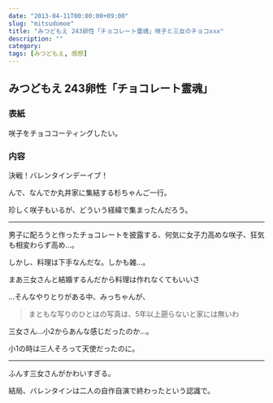 ```yaml
---
date: "2013-04-11T00:00:00+09:00"
slug: "mitsudomoe"
title: "みつどもえ 243卵性「チョコレート霊魂」咲子と三女のチョコxxx"
description: ""
category: 
tags: [みつどもえ, 感想]
---
```


## みつどもえ 243卵性「チョコレート霊魂」

### 表紙

咲子をチョココーティングしたい。

### 内容

決戦！バレンタインデーイブ！

んで、なんでか丸井家に集結する杉ちゃんご一行。

珍しく咲子もいるが、どういう経緯で集まったんだろう。

---

男子に配ろうと作ったチョコレートを披露する、何気に女子力高めな咲子、狂気も相変わらず高め…。

しかし、料理は下手なんだな。しかも雑…。

まあ三女さんと結婚するんだから料理は作れなくてもいいさ

…そんなやりとりがある中、みっちゃんが、

> まともな写りのひとはの写真は、5年以上遡らないと家には無いわ

三女さん…小2からあんな感じだったのか…。

小1の時は三人そろって天使だったのに。

---

ふんす三女さんがかわいすぎる。

結局、バレンタインは二人の自作自演で終わったという認識で。
